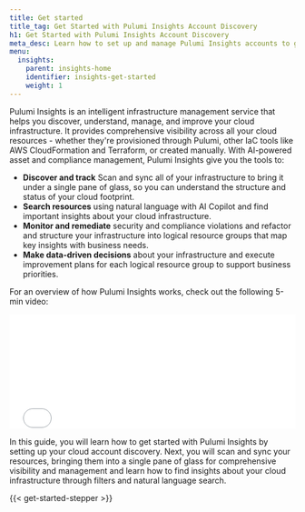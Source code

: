 ```yaml
---
title: Get started
title_tag: Get Started with Pulumi Insights Account Discovery
h1: Get Started with Pulumi Insights Account Discovery
meta_desc: Learn how to set up and manage Pulumi Insights accounts to gain visibility into your cloud infrastructure.
menu:
  insights:
    parent: insights-home
    identifier: insights-get-started
    weight: 1
---
```

 
Pulumi Insights is an intelligent infrastructure management service that helps you discover, understand, manage, and improve your cloud infrastructure. It provides comprehensive visibility across all your cloud resources - whether they're provisioned through Pulumi, other IaC tools like AWS CloudFormation and Terraform, or created manually.
With AI-powered asset and compliance management, Pulumi Insights give you the tools to:

- **Discover and track** Scan and sync all of your infrastructure to bring it under a single pane of glass, so you can understand the structure and status of your cloud footprint.
- **Search resources** using natural language with AI Copilot and find important insights about your cloud infrastructure.
- **Monitor and remediate** security and compliance violations and refactor and structure your infrastructure into logical resource groups that map key insights with business needs.
- **Make data-driven decisions** about your infrastructure and execute improvement plans for each logical resource group to support business priorities.

For an overview of how Pulumi Insights works, check out the following 5-min video:

<div class="rounded-md shadow border border-gray-300 w-3/4 mx-auto my-4" style="position: relative; padding-bottom: 40.25%; height: 0; overflow: hidden;">
    <iframe
        src="//www.youtube.com/embed/hXXRVbURKsQ?rel=0"
        style="position: absolute; top: 0; left: 0; width: 100%; height: 100%; border:0;"
        allowfullscreen=""
        title="Pulumi Insights: Scanning and managing cloud accounts">
    </iframe>
</div>

In this guide, you will learn how to get started with Pulumi Insights by setting up your cloud account discovery. Next, you will scan and sync your resources, bringing them into a single pane of glass for comprehensive visibility and management and learn how to find insights about your cloud infrastructure through filters and natural language search.

{{< get-started-stepper >}}
